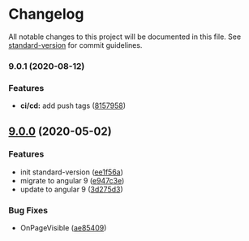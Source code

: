 # Changelog

All notable changes to this project will be documented in this file. See [standard-version](https://github.com/conventional-changelog/standard-version) for commit guidelines.

### 9.0.1 (2020-08-12)


### Features

* **ci/cd:** add push tags ([8157958](https://github.com/olivierlsc/angular-page-visibility/commit/8157958c686729bffcf248820bf9f799324a2875))

## [9.0.0](https://github.com/olivierlsc/angular-page-visibility/compare/v6.1.4...v9.0.0) (2020-05-02)

### Features

- init standard-version ([ee1f56a](https://github.com/olivierlsc/angular-page-visibility/commit/ee1f56ab063874c91b41f0ca179e895e2cda657e))
- migrate to angular 9 ([e947c3e](https://github.com/olivierlsc/angular-page-visibility/commit/e947c3eb5202f99aaabaec4306df62deac72e8c2))
- update to angular 9 ([3d275d3](https://github.com/olivierlsc/angular-page-visibility/commit/3d275d3e55b702ff31df97d9ba6af0e905e09576))

### Bug Fixes

- OnPageVisible ([ae85409](https://github.com/olivierlsc/angular-page-visibility/commit/ae85409dc82f15665e28bd06d711ba1960bb70ab))
